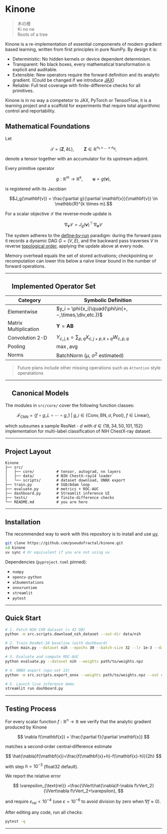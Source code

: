 # Kinone

> 木の根  
> Ki no ne  
> Roots of a tree

Kinone is a re-implementation of essential componenets
of modern gradient based learning,
written from first principles in pure NumPy.
By design it is:

- Deterministic: No hidden kernels or device dependent determinism.
- Transparent: No black boxes, every mathematical transformation is
explicit and auditable.
- Extensible: New operators require the forward definition and its analytic gradient.
(Could be changed if we introduce [JAX](https://docs.jax.dev/en/latest/quickstart.html))
- Reliable: Full test coverage with finite-difference checks for all primitives.

Kinone is in no way a competetor to JAX, PyTorch or TensorFlow,
it is a learning project and a scaffold for experiments
that require total algorithmic control and reportability.

## Mathematical Foundations

Let

```math
\mathcal{T} = (\mathbf{Z}, \, \partial L), \qquad
\mathbf{Z} \in \mathbb{R}^{n_1 \times \dots \times n_d},
```

denote a tensor together with an accumulator for its upstream adjoint.

Every primitive operator

```math
g : \mathbb{R}^{m} \to \mathbb{R}^{k},\qquad
\mathbf{u} = g(\mathbf{v}),
```

is registered with its Jacobian

```math
J_g(\mathbf{v}) = \frac{\partial g}{\partial \mathbf{v}}(\mathbf{v}) \in \mathbb{R}^{k \times m}.
```

For a scalar objective $\mathcal{L}$ the reverse‑mode update is

```math
\nabla_{\mathbf{v}} \mathcal{L} = J_g(\mathbf{v})^{\! \top} \, \nabla_{\mathbf{u}} \mathcal{L}
```

The system adheres to the [define‑by‑run](https://docs.chainer.org/en/stable/guides/define_by_run.html) paradigm: during the forward pass it records a dynamic DAG
$`G=(V, \,E)`$, and the backward pass traverses $V$ in reverse [topological order](https://en.wikipedia.org/wiki/Topological_sorting), applying the update above at every node.

Memory overhead equals the set of stored activations; checkpointing or recomputation can lower this below a naïve linear bound in the number of forward operations.

---

##  Implemented Operator Set

| Category | Symbolic Definition |
| - | - |
| Elementwise| $y_i = \phi(x_i)\quad(\phi\in\{+,−,\times,\div,etc.})$ |
| Matrix Multiplication | $\mathbf{Y}=\mathbf{A}\mathbf{B}$ |
| Convolution 2-D | $Y_{c,j,k}=\sum_{p,q}X_{c,j+p,k+q}W_{c,p,q}$ |
| Pooling | $\max, \text{avg}$ |
| Norms | BatchNorm ($\mu$, $\sigma^2$ estimated) |

> Future plans include other missing operations such as
`Attention` style operatations

---

##  Canonical Models

The modules in `src/core/` cover the following function classes:

$$
\mathcal{F}_{\text{CNN}} = \{ f\circ g\_L\circ\cdots\circ g\_1 \;\bigl|\;
g\_i\in\{\text{Conv},\text{BN},\sigma,\text{Pool}\},\; f\in\text{Linear} \},
$$

which subsumes a sample ResNet - $d$ with
$d\in\{18,34,50,101,152\}$ implementation
for multi-label classification of NIH ChestX-ray dataset.

---

## Project Layout

```
Kinone
├── src/
│   ├── core/          # tensor, autograd, nn layers
│   ├── data/          # NIH ChestX-ray14 loader
│   └── scripts/       # dataset download, ONNX export
├── train.py           # SGD/Adam loop
├── evaluate.py        # metrics + ROC-AUC
├── dashboard.py       # Streamlit inference UI
├── tests/             # finite-difference checks
└── README.md          # you are here
```

---

## Installation

The recommended way to work with this repository is to install and use [uv](https://docs.astral.sh/uv/).

```bash
git clone https://github.com/pseudofractal/kinone.git
cd kinone
uv sync # Or equivalent if you are not using uv
```

Dependencies (`pyproject.toml` pinned):

- `numpy`
- `opencv-python`
- `albumentations`
- `onnxruntime`
- `streamlit`
- `pytest`

---

## Quick Start

```bash
# 1. Fetch NIH CXR dataset (≈ 42 GB)
python -m src.scripts.download_nih_dataset --out-dir data/nih

# 2. Train ResNet-18 baseline (with dashboard)
python main.py --dataset nih --epochs 30 --batch-size 32 --lr 1e-3 --dashboard

# 3. Evaluate and compute ROC-AUC
python evaluate.py --dataset nih --weights path/to/weights.npz

# 4. ONNX export (ops-set 13)
python -m src.scripts.export_onnx --weights path/to/weights.npz --out resnet18.onnx

# 5. Launch live inference demo
streamlit run dashboard.py
```

---

## Testing Process

For every scalar function $f:\mathbb{R}^n \to \mathbb{R}$ we verify that the
analytic gradient produced by Kinone

$$
\nabla f(\mathbf{x}) = \frac{\partial f}{\partial \mathbf{x}}
$$

matches a second‑order central‑difference estimate

$$
\hat{\nabla}f(\mathbf{x})=\frac{f(\mathbf{x}+h)-f(\mathbf{x}-h)}{2h}
$$

with step $h=10^{-3}$ (float32 default).

We report the relative error

$$
\varepsilon_{\text{rel}}
=\frac{\lVert\hat{\nabla}f-\nabla f\rVert_2}
{\lVert\nabla f\rVert_2+\varepsilon},
$$

and require $\varepsilon_{\text{rel}}<10^{-4}$ (use $\varepsilon=10^{-6}$ to avoid
division by zero when $\nabla f\approx0$).

After editing any code, run all checks:

```bash
pytest -q
```

---
